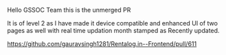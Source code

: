 Hello GSSOC Team this is the unmerged PR

It is of level 2 as I have made it device compatible and enhanced UI of two pages as well with real time updation month stamped as Recently updated.

https://github.com/gauravsingh1281/Rentalog.in--Frontend/pull/611
